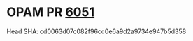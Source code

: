 # OPAM PR [6051](https://github.com/ocaml/opam-repository/pull/6051)

Head SHA: cd0063d07c082f96cc0e6a9d2a9734e947b5d358


